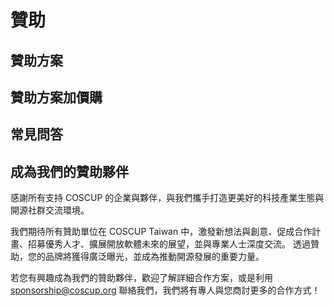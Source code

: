 # 贊助

## 贊助方案

<SponsorshipTable />

## 贊助方案加價購

<SponsorshipAddonsTable />

## 常見問答

<SponsorshipFAQs />

## 成為我們的贊助夥伴

感謝所有支持 COSCUP 的企業與夥伴，與我們攜手打造更美好的科技產業生態與開源社群交流環境。

我們期待所有贊助單位在 COSCUP Taiwan 中，激發新想法與創意、促成合作計畫、招募優秀人才、擴展開放軟體未來的展望，並與專業人士深度交流。
透過贊助，您的品牌將獲得廣泛曝光，並成為推動開源發展的重要力量。

若您有興趣成為我們的贊助夥伴，歡迎了解詳細合作方案，或是利用 sponsorship@coscup.org 聯絡我們，我們將有專人與您商討更多的合作方式！
